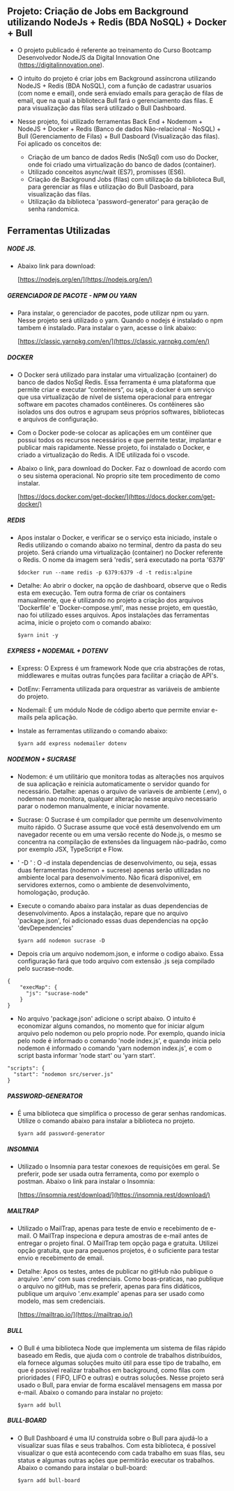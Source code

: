 ## Projeto: Criação de Jobs em  Background utilizando NodeJs + Redis (BDA NoSQL) + Docker + Bull

+ O projeto publicado é referente ao treinamento do Curso Bootcamp Desenvolvedor NodeJS da Digital Innovation One (https://digitalinnovation.one).

+ O intuito do projeto é criar jobs em Background assíncrona utilizando NodeJS + Redis (BDA NoSQL), com a função de cadastrar usuarios (com nome e email), onde será enviado emails para geração de filas de email, que na qual a biblioteca Bull fará o gerenciamento das filas. E para visualização das filas será utilizado o Bull Dashboard.

+ Nesse projeto, foi utilizado ferramentas Back End + Nodemom + NodeJS + Docker + Redis (Banco de dados Não-relacional - NoSQL) + Bull (Gerenciamento de Filas) + Bull Dasboard (Visualização das filas).
Foi aplicado os conceitos de: 
    * Criação de um banco de dados Redis (NoSql) com uso do Docker, onde foi criado uma virtualização do banco de dados (container). 
    * Utilizado conceitos async/wait (ES7), promisses (ES6). 
    * Criação de Background Jobs (filas) com utilização da biblioteca Bull, para gerenciar as filas e utilização do Bull Dasboard, para visualização das filas. 
    * Utilização da biblioteca 'password-generator' para geração de senha randomica.


## Ferramentas Utilizadas

##### NODE JS. 

- Abaixo link para download:
   
   [https://nodejs.org/en/](https://nodejs.org/en/)

##### GERENCIADOR DE PACOTE - NPM OU YARN

- Para instalar, o gerenciador de pacotes, pode utilizar npm ou yarn. Nesse projeto será utilizado o yarn.
Quando o nodejs é instalado o npm tambem é instalado. Para instalar o yarn, acesse o  link abaixo:

   [https://classic.yarnpkg.com/en/](https://classic.yarnpkg.com/en/)

##### DOCKER

- O Docker será utilizado para instalar uma virtualização (container) do banco de dados NoSql Redis. Essa ferramenta é uma plataforma que permite criar e executar “conteiners“, ou seja, o docker é um serviço que usa virtualização de nível de sistema operacional para entregar software em pacotes chamados contêineres. Os contêineres são isolados uns dos outros e agrupam seus próprios softwares, bibliotecas e arquivos de configuração.

- Com o Docker pode-se colocar as aplicações em um contêiner que possui todos os recursos necessários e que permite testar, implantar e publicar mais rapidamente. Nesse projeto, foi instalado o Docker, e criado a virtualização do Redis. A IDE utilizada foi o vscode.

- Abaixo o link, para download do Docker. Faz o download de acordo com o seu sistema operacional. No proprio site tem procedimento de como instalar.

   [https://docs.docker.com/get-docker/](https://docs.docker.com/get-docker/)


##### REDIS

- Apos instalar o Docker, e verificar se o serviço esta iniciado, instale o Redis utilizando o comando abaixo no terminal, dentro da pasta do seu projeto. 
Será criando uma virtualização (container) no Docker referente o Redis. O nome da imagem será 'redis', será executado na porta '6379'

   `$docker run --name redis -p 6379:6379 -d -t redis:alpine`

- Detalhe: Ao abrir o docker, na opção de dashboard, observe que o Redis esta em execução. Tem outra forma de criar os containers manualmente, que é utilizando no projeto a criação dos arquivos 'Dockerfile' e 'Docker-compose.yml', mas nesse projeto, em questão, nao foi utilizado esses arquivos. Apos instalações das ferramentas acima, inicie o projeto com o comando abaixo:

   `$yarn init -y`

##### EXPRESS + NODEMAIL + DOTENV

- Express: O Express é um framework Node que cria abstrações de rotas, middlewares e muitas outras funções para facilitar a criação de API's.

- DotEnv: Ferramenta utilizada para orquestrar as variáveis de ambiente do projeto. 

- Nodemail: É um módulo Node de código aberto que permite enviar e-mails pela aplicação.

- Instale as ferramentas utilizando o comando abaixo:

   `$yarn add express nodemailer dotenv`

##### NODEMON + SUCRASE

- Nodemon: é um utilitário que monitora todas as alterações nos arquivos de sua aplicação e reinicia automaticamente o servidor quando for necessário. Detalhe: apenas o arquivo de variaveis de ambiente (.env), o nodemon nao monitora, qualquer alteração nesse arquivo necessario parar o nodemon manualmente, e iniciar novamente.

- Sucrase: O Sucrase é um compilador que permite um desenvolvimento muito rápido. O Sucrase assume que você está desenvolvendo em um navegador recente ou em uma versão recente do Node.js, o mesmo se concentra na compilação de extensões da linguagem não-padrão, como por exemplo JSX, TypeScript e Flow.

- ' -D ' : O -d instala dependencias de desenvolvimento, ou seja, essas duas ferramentas (nodemon + sucrese) apenas serão utilizadas no ambiente local para desenvolvimento. Não ficará disponivel, em servidores externos, como o ambiente de desenvolvimento, homologação, produção.

- Execute o comando abaixo para instalar as duas dependencias de desenvolvimento. Apos a instalação, repare que no arquivo 'package.json', foi adicionado essas duas dependencias na opção 'devDependencies'

   `$yarn add nodemon sucrase -D`

- Depois cria um arquivo nodemom.json, e informe o codigo abaixo. Essa configuração fará que todo arquivo com extensão .js seja compilado pelo sucrase-node.

```
{
    "execMap": {
      "js": "sucrase-node"
    }
}
```

- No arquivo 'package.json' adicione o script abaixo. O intuito é economizar alguns comandos, no momento que for iniciar algum arquivo pelo nodemon ou pelo proprio node. Por exemplo, quando inicia pelo node é informado o comando 'node index.js', e quando inicia pelo nodemon é informado o comando 'yarn nodemon index.js', e com o script basta informar 'node start' ou 'yarn start'.

```
"scripts": {
  "start": "nodemon src/server.js"
}
```

##### PASSWORD-GENERATOR

- É uma biblioteca que simplifica o processo de gerar senhas randomicas. Utilize o comando abaixo para instalar a biblioteca no projeto.

   `$yarn add password-generator`

##### INSOMNIA

- Utilizado o Insomnia para testar conexoes de requisições em geral. Se preferir, pode ser usada outra ferramenta, como por exemplo o postman. Abaixo o link para instalar o Insomnia:

   [https://insomnia.rest/download/](https://insomnia.rest/download/)

##### MAILTRAP

- Utilizado o MailTrap, apenas para teste de envio e recebimento de e-mail. O MailTrap inspeciona e depura amostras de e-mail antes de entregar o projeto final. O MailTrap tem opção paga e gratuita. Utilizei opção gratuita, que para pequenos projetos, é o suficiente para testar envio e recebimento de email.

- Detalhe: Apos os testes, antes de publicar no gitHub não publique o arquivo '.env' com suas credenciais. Como boas-praticas, nao publique o arquivo no gitHub, mas se preferir, apenas para fins didáticos, publique um arquivo '.env.example' apenas para ser usado como modelo, mas sem credenciais.

   [https://mailtrap.io/](https://mailtrap.io/)

##### BULL

- O Bull é uma biblioteca Node que implementa um sistema de filas rápido baseado em Redis, que ajuda com o controle de trabalhos distribuídos, ela fornece algumas soluções muito útil para esse tipo de trabalho, em que é possivel realizar trabalhos em background, como filas com prioridades ( FIFO, LIFO e outras) e outras soluções. Nesse projeto será usado o Bull, para enviar de forma escalável mensagens em massa por e-mail. Abaixo o comando para instalar no projeto:

   `$yarn add bull`

##### BULL-BOARD

- O Bull Dashboard é uma IU construída sobre o Bull para ajudá-lo a visualizar suas filas e seus trabalhos. Com esta biblioteca, é possivel visualizar o que está acontecendo com cada trabalho em suas filas, seu status e algumas outras ações que permitirão executar os trabalhos. Abaixo o comando para instalar o bull-board:

   `$yarn add bull-board`
   
